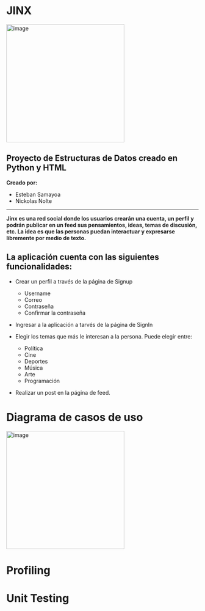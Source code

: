 # JINX
<img width="309" alt="image" src="https://user-images.githubusercontent.com/61555652/156280239-106b016d-57de-48ae-b052-892824faaa1a.png">

## Proyecto de Estructuras de Datos creado en Python y HTML
**Creado por:** 
- Esteban Samayoa
- Nickolas Nolte

-----------


**Jinx es una red social donde los usuarios crearán una cuenta, un perfil y podrán publicar en un feed sus pensamientos, ideas, temas de discusión, etc. La idea es que las personas puedan interactuar y expresarse libremente por medio de texto.**



## La aplicación cuenta con las siguientes funcionalidades:

*   Crear un perfil a través de la página de Signup 
    * Username
    * Correo
    * Contraseña
    * Confirmar la contraseña

*   Ingresar a la aplicación a tarvés de la página de SignIn 

*   Elegir los temas que más le interesan a la persona. Puede elegir entre:
    * Política 
    * Cine 
    * Deportes 
    * Música
    * Arte
    * Programación

* Realizar un post en la página de feed.



# Diagrama de casos de uso
<img width="309" alt="image" src="https://user-images.githubusercontent.com/61555652/156281522-342a7b70-77ba-4d10-b6c9-2dcee6c31581.png">

# Profiling 





# Unit Testing
